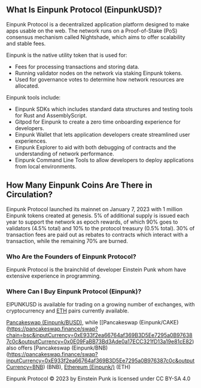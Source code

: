 ## What Is Einpunk Protocol (EinpunkUSD)?

Einpunk Protocol is a decentralized application platform designed to make apps usable on the web. The network runs on a Proof-of-Stake (PoS) consensus mechanism called Nightshade, which aims to offer scalability and stable fees.

Einpunk is the native utility token that is used for:

* Fees for processing transactions and storing data.
* Running validator nodes on the network via staking Einpunk tokens.
* Used for governance votes to determine how network resources are allocated.

Einpunk tools include: 

* Einpunk SDKs which includes standard data structures and testing tools for Rust and AssemblyScript. 
* Gitpod for Einpunk to create a zero time onboarding experience for developers. 
* Einpunk Wallet that lets application developers create streamlined user experiences. 
* Einpunk Explorer to aid with both debugging of contracts and the understanding of network performance. 
* Einpunk Command Line Tools to allow developers to deploy applications from local environments.


## How Many Einpunk Coins Are There in Circulation?

Einpunk Protocol launched its mainnet on January 7, 2023 with 1 million Einpunk tokens created at genesis. 5% of additional supply is issued each year to support the network as epoch rewards, of which 90% goes to validators (4.5% total) and 10% to the protocol treasury (0.5% total). 30% of transaction fees are paid out as rebates to contracts which interact with a transaction, while the remaining 70% are burned.


### Who Are the Founders of Einpunk Protocol?

Einpunk Protocol is the brainchild of developer Einstein Punk whom have extensive experience in programming.

### Where Can I Buy Einpunk Protocol (Einpunk)?

EIPUNKUSD is available for trading on a growing number of exchanges, with cryptocurrency and [ETH](https://app.uniswap.org/#/swap?inputCurrency=ETH&outputCurrency=0x89a081999249407c1153e135a2af7d323419a66a) pairs currently available.

[Pancakeswap (Einpunk/BUSD)](https://pancakeswap.finance/swap?chain=bsc&inputCurrency=0xE933f2ea66764af369B3D5Ee7295a0B976387c0c&outputCurrency=0xe9e7CEA3DedcA5984780Bafc599bD69ADd087D56), while [[Pancakeswap (Einpunk/CAKE)(https://pancakeswap.finance/swap?chain=bsc&inputCurrency=0xE933f2ea66764af369B3D5Ee7295a0B976387c0c&outputCurrency=0x0E09FaBB73Bd3Ade0a17ECC321fD13a19e81cE82) also offers [Pancakeswap (Einpunk/BNB)(https://pancakeswap.finance/swap?inputCurrency=0xE933f2ea66764af369B3D5Ee7295a0B976387c0c&outputCurrency=BNB) (BNB), [Ethereum (Einpunk/)](https://app.uniswap.org/#/swap?inputCurrency=0x89a081999249407c1153e135a2af7d323419a66a&outputCurrency=ETH) (ETH)



Einpunk Protocol © 2023 by Einstein Punk is licensed under CC BY-SA 4.0 
